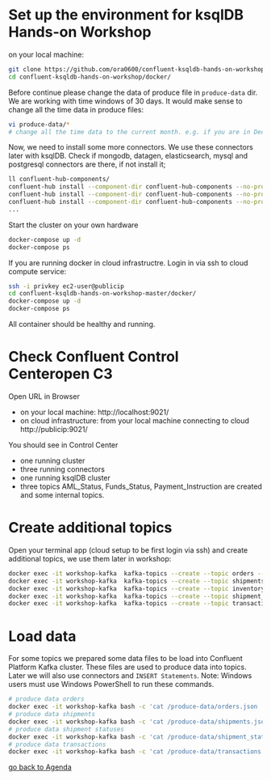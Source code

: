 # Set up the environment for ksqlDB Hands-on Workshop
on your local machine:
```bash
git clone https://github.com/ora0600/confluent-ksqldb-hands-on-workshop.git
cd confluent-ksqldb-hands-on-workshop/docker/
```
Before continue please change the data of produce file in `produce-data` dir. We are working with time windows of 30 days. It would make sense to change all the time data in produce files:
```bash
vi produce-data/*
# change all the time data to the current month. e.g. if you are in Dec 2020 change "ORDER_TS": "2020-04-25T11:58:25Z" to "ORDER_TS": "2020-12-25T11:58:25Z"
```
Now, we need to install some more connectors. We use these connectors later with ksqlDB.
Check if mongodb, datagen, elasticsearch, mysql and postgresql connectors are there, if not install it;
```bash
ll confluent-hub-components/
confluent-hub install --component-dir confluent-hub-components --no-prompt debezium/debezium-connector-postgresql:1.1.0
confluent-hub install --component-dir confluent-hub-components --no-prompt debezium/debezium-connector-mongodb:1.1.0
confluent-hub install --component-dir confluent-hub-components --no-prompt confluentinc/kafka-connect-elasticsearch:10.0.2
...
```

Start the cluster on your own hardware
```bash
docker-compose up -d
docker-compose ps
```
If you are running docker in cloud infrastructre. Login in via ssh to cloud compute service:
```bash
ssh -i privkey ec2-user@publicip
cd confluent-ksqldb-hands-on-workshop-master/docker/
docker-compose up -d
docker-compose ps
```
All container should be healthy and running.

# Check Confluent Control Centeropen C3
Open URL in Browser
* on your local machine: http://localhost:9021/
* on cloud infrastructure: from your local machine connecting to cloud http://publicip:9021/

You should see in Control Center
* one running cluster
* three running connectors
* one running ksqlDB cluster
* three topics AML_Status, Funds_Status, Payment_Instruction are created and some internal topics.

# Create additional topics
Open your terminal app (cloud setup to be first login via ssh) and create additional topics, we use them later in workshop:
```bash
docker exec -it workshop-kafka  kafka-topics --create --topic orders --bootstrap-server localhost:9092
docker exec -it workshop-kafka  kafka-topics --create --topic shipments --bootstrap-server localhost:9092
docker exec -it workshop-kafka  kafka-topics --create --topic inventory --bootstrap-server localhost:9092
docker exec -it workshop-kafka  kafka-topics --create --topic shipment_status --bootstrap-server localhost:9092
docker exec -it workshop-kafka  kafka-topics --create --topic transactions --bootstrap-server localhost:9092
```

# Load data
For some topics we prepared some data files to be load into Confluent Platform Kafka cluster. These files are used to produce data into topics. Later we will also use connectors and `INSERT Statements`.
Note: Windows users must use Windows PowerShell to run these commands.
```bash
# produce data orders
docker exec -it workshop-kafka bash -c 'cat /produce-data/orders.json | kafka-console-producer --topic orders --broker-list localhost:9092  --property "parse.key=true" --property "key.separator=:"'
# produce data shipments
docker exec -it workshop-kafka bash -c 'cat /produce-data/shipments.json | kafka-console-producer --topic shipments --broker-list localhost:9092  --property "parse.key=true" --property "key.separator=:"'
# produce data shipment statuses
docker exec -it workshop-kafka bash -c 'cat /produce-data/shipment_status.json | kafka-console-producer --topic shipment_status --broker-list localhost:9092  --property "parse.key=true" --property "key.separator=:"'
# produce data transactions
docker exec -it workshop-kafka bash -c 'cat /produce-data/transactions.json | kafka-console-producer --topic transactions --broker-list localhost:9092  --property "parse.key=true" --property "key.separator=:"'
```

[go back to Agenda](https://github.com/ora0600/confluent-ksqldb-hands-on-workshop/blob/master/README.md#hands-on-agenda-and-labs)

